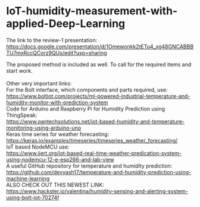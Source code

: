 # IoT-humidity-measurement-with-applied-Deep-Learning

The link to the review-1 presentation:<br>
https://docs.google.com/presentation/d/1Omewonkk2tETu4_xg48GNCABBBTU7mxRccQCorz9QUs/edit?usp=sharing

The proposed method is included as well. To call for the required items and start work.<br><br>
Other very important links:<br>
For the Bolt interface, which components and parts required, use:<br>
https://www.boltiot.com/projects/ml-powered-industrial-temperature-and-humidity-monitor-with-prediction-system<br>
Code for Arduino and Raspberry Pi for Humidity Prediction using ThingSpeak:<br>
https://www.pantechsolutions.net/iot-based-humidity-and-temperature-monitoring-using-arduino-uno <br>
Keras time series for weather forecasting:<br>
https://keras.io/examples/timeseries/timeseries_weather_forecasting/ <br>
IoT based NodeMCU use:<br>
https://www.ijert.org/iot-based-real-time-weather-predication-system-using-nodemcu-12-e-esp266-and-lab-view <br>
A useful GitHub repository for temperature and humidity prediction:<br>
https://github.com/devyash17/temperature-and-humidity-prediction-using-machine-learning <br>
ALSO CHECK OUT THIS NEWEST LINK:<br>
https://www.hackster.io/valentina/humidity-sensing-and-alerting-system-using-bolt-iot-70274f<br>
